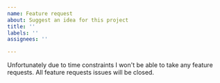 ```yaml
---
name: Feature request
about: Suggest an idea for this project
title: ''
labels: ''
assignees: ''

---
```


Unfortunately due to time constraints I won't be able to take any feature requests. All feature requests issues will be closed.
